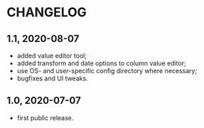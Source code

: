 CHANGELOG
=========

1.1, 2020-08-07
---------------
- added value editor tool;
- added transform and date options to column value editor;
- use OS- and user-specific config directory where necessary;
- bugfixes and UI tweaks.

1.0, 2020-07-07
---------------
- first public release.
